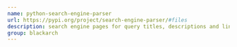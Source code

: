 ```yaml
---
name: python-search-engine-parser
url: https://pypi.org/project/search-engine-parser/#files
description: search engine pages for query titles, descriptions and links. URL : https://pypi.org/project/search-engine-parser/#files Groups : blackarch
group: blackarch
---
```

